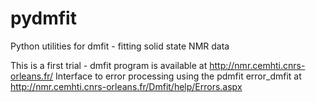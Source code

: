 # pydmfit
Python utilities for dmfit - fitting solid state NMR data

This is a first trial - dmfit program is available at http://nmr.cemhti.cnrs-orleans.fr/
Interface to error processing using the pdmfit error_dmfit at http://nmr.cemhti.cnrs-orleans.fr/Dmfit/help/Errors.aspx 
